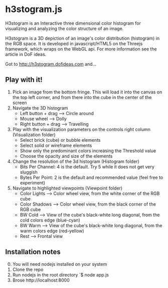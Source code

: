 h3stogram.js
============
H3stogram is an Interactive three dimensional color histogram for visualizing and analyzing the color structure of an image.

H3stogram is a 3D depiction of an image's color distribution (histogram) in the RGB space. It is developed in javascript/HTML5 on the Threejs framework, which wraps on the WebGL api. For more information see the article in DoF ideas.

Got to http://h3stogram.dofideas.com and...

Play with it!
------------

1. Pick an image from the bottom fringe. This will load it into the canvas on the top left corner, and from there into the cube in the center of the screen
2. Navigate the 3D histogram
    * Left button + drag --> Circle around
    * Mouse wheel --> Dolly
    * Right button + drag --> Travelling
3. Play with the visualization parameters on the controls right column (Visualization folder)
    * Select brick (cube) or bubble elements
    * Select solid or wireframe elements
    * Show only the predominant colors increasing the Threshold value
    * Choose the opacity and size of the elements
4. Change the resolution of the 3d histogram (Histogram folder)
    * Bits Per Channel: 4 is the default. Try 5 while it does not get very sluggish
    * Bytes Per Point: 2 is the default and recommended value (feel free to experiment)
5. Navigate to highlighted viewpoints (Viewpoint folder)
    * Color Lights --> Color wheel view, from the white corner of the RGB cube
    * Color Shadows --> Color wheel view, from the black corner of the RGB cube
    * BW Cold --> View of the cube's black-white long diagonal, from the cold colors edge (blue-cyan)
    * BW Warm --> View of the cube's black-white long diagonal, from the warm colors edge (red-yellow)
    * Rest --> Frontal view

Installation notes
------------------
0. You will need nodejs installed on your system
1. Clone the repo
2. Run nodejs in the root directory 
    `$ node app.js
3. Brose http://localhost:8000
